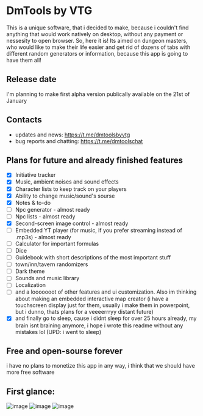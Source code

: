 # DmTools by VTG
This is a unique software, that i decided to make, because i couldn't find anything that would work natively on desktop,
without any payment or nessesity to open browser. So, here it is! Its aimed on dungeon masters, who would like to make 
their life easier and get rid of dozens of tabs with different random generators or information, because this app is going
to have them all!
## Release date
I'm planning to make first alpha version publically available on the 21st of January
## Contacts
* updates and news:
https://t.me/dmtoolsbyvtg
* bug reports and chatting:
https://t.me/dmtoolschat
## Plans for future and already finished features
- [x] Initiative tracker
- [x] Music, ambient noises and sound effects
- [x] Character lists to keep track on your players
- [x] Ability to change music/sound's sourse
- [x] Notes & to-do
- [ ] Npc generator - almost ready
- [ ] Npc lists - almost ready
- [x] Second-screen image control - almost ready
- [ ] Embedded YT player (for music, if you prefer streaming instead of .mp3s) - almost ready
- [ ] Calculator for important formulas
- [ ] Dice
- [ ] Guidebook with short descriptions of the most important stuff
- [ ] town/inn/tavern randomizers
- [ ] Dark theme
- [ ] Sounds and music library
- [ ] Localization
- [ ] and a looooooot of other features and ui customization.
Also im thinking about making an embedded interactive map creator (i have a touchscreen display just for them, usually i make 
them in powerpoint, but i dunno, thats plans for a veeeerrryy distant future)
- [x] and finally go to sleep, cause i didnt sleep for over 25 hours already, my brain isnt braining anymore, i hope i wrote this readme without any mistakes lol (UPD: i went to sleep)
## Free and open-sourse forever
i have no plans to monetize this app in any way, i think that we should have more free software
## First glance:
![image](https://github.com/thegoosewiththebowtie/dmtools/assets/153792474/7242a83b-2e29-4cbe-82f3-a9a28fd38869)
![image](https://github.com/thegoosewiththebowtie/dmtools/assets/153792474/45e7846e-d9af-44ea-bfb7-cdd677da503b)
![image](https://github.com/thegoosewiththebowtie/dmtools/assets/153792474/df03594f-2782-4160-b200-f9fa80394fc4)

